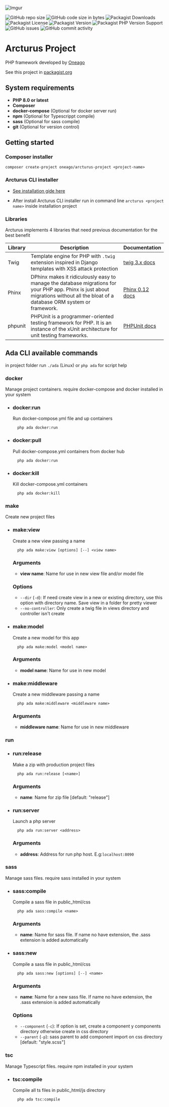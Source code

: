 ![Imgur](https://i.imgur.com/yJH1jUV.png)

![GitHub repo size](https://img.shields.io/github/repo-size/Oneago/arcturus-project)
![GitHub code size in bytes](https://img.shields.io/github/languages/code-size/ONEAGO/arcturus-project)
![Packagist Downloads](https://img.shields.io/packagist/dt/Oneago/arcturus-project)
![Packagist License](https://img.shields.io/packagist/l/Oneago/arcturus-project)
![Packagist Version](https://img.shields.io/packagist/v/Oneago/arcturus-project)
![Packagist PHP Version Support](https://img.shields.io/packagist/php-v/Oneago/arcturus-project)
![GitHub issues](https://img.shields.io/github/issues/Oneago/arcturus-project)
![GitHub commit activity](https://img.shields.io/github/commit-activity/m/Oneago/arcturus-project)

# Arcturus Project

PHP framework developed by [Oneago](https://www.oneago.com)

See this project in [packagist.org](https://packagist.org/packages/oneago/arcturus-project)

## System requirements

- **PHP 8.0 or latest**
- **Composer**
- **docker-compose** (Optional for docker server run)
- **npm** (Optional for Typescrippt compile)
- **sass** (Optional for sass compile)
- **git** (Optional for version control)

## Getting started

### Composer installer

`composer create-project oneago/arcturus-project <project-name>`

### Arcturus CLI installer

- [See installation gide here](https://github.com/Oneago/arcturus-installer/blob/main/README.md)

- After install Arcturus CLI installer run in command line `arcturus <project name>` inside installation project

### Libraries

Arcturus implements 4 libraries that need previous documentation for the best benefit

|  Library    | Description | Documentation |
|-------------|-------------|---------------|
| Twig        | Template engine for PHP with `.twig` extension inspired in Django templates with XSS attack protection | [twig 3.x docs](https://twig.symfony.com/doc/3.x/)
| Phinx       | DPhinx makes it ridiculously easy to manage the database migrations for your PHP app. Phinx is just about migrations without all the bloat of a database ORM system or framework. | [Phinx 0.12 docs](https://book.cakephp.org/phinx/0/en/index.html)
| phpunit     | PHPUnit is a programmer-oriented testing framework for PHP. It is an instance of the xUnit architecture for unit testing frameworks. | [PHPUnit docs](https://phpunit.de/documentation.html)

## Ada CLI available commands

in project folder run `./ada` (Linux) or `php ada` for script help

### docker

Manage project containers. require docker-compose and docker installed in your system

- ### docker:run
  Run docker-compose.yml file and up containers

        php ada docker:run

- ### docker:pull
  Pull docker-compose.yml containers from docker hub

        php ada docker:run  

- ### docker:kill
  Kill docker-compose.yml containers

        php ada docker:kill

### make

Create new project files

- ### make:view
  Create a new view passing a name

        php ada make:view [options] [--] <view name>

  ###  Arguments
  - **view name**: Name for use in new view file and/or model file

  ###  Options
  - `--dir` (`-d`): If need create view in a new or existing directory, use this option with directory name. Save view
    in a folder for pretty viewer
  - `--no-controller`: Only create a twig file in views directory and controller isn't create

- ### make:model
  Create a new model for this app

        php ada make:model <model name>  

  ###  Arguments
  - **model name**: Name for use in new model

- ### make:middleware
  Create a new middleware passing a name

        php ada make:middleware <middleware name>

  ###  Arguments
  - **middleware name**: Name for use in new middleware

### run

- ### run:release
  Make a zip with production project files

        php ada run:release [<name>]
  ###  Arguments
  - **name**: Name for zip file [default: "release"]

- ### run:server
  Launch a php server

        php ada run:server <address> 

  ###  Arguments
  - **address**: Address for run php host. E.g:`localhost:8090`

### sass

Manage sass files. require sass installed in your system

- ### sass:compile
  Compile a sass file in public_html/css

        php ada sass:compile <name> 

  ###  Arguments
  - **name**: Name for sass file. If name no have extension, the .sass extension is added automatically

- ### sass:new
  Compile a sass file in public_html/css

        php ada sass:new [options] [--] <name>

  ###  Arguments
  - **name**: Name for a new sass file. If name no have extension, the .sass extension is added automatically

  ###  Options
  - `--component` (`-c`): If option is set, create a component y components directory otherwise create in css directory
  - `--parent` (`-p`): sass parent to add component import on css directory [default: "style.scss"]

### tsc

Manage Typescript files. require npm installed in your system

- ### tsc:compile
  Compile all ts files in public_html/js directory

        php ada tsc:compile
